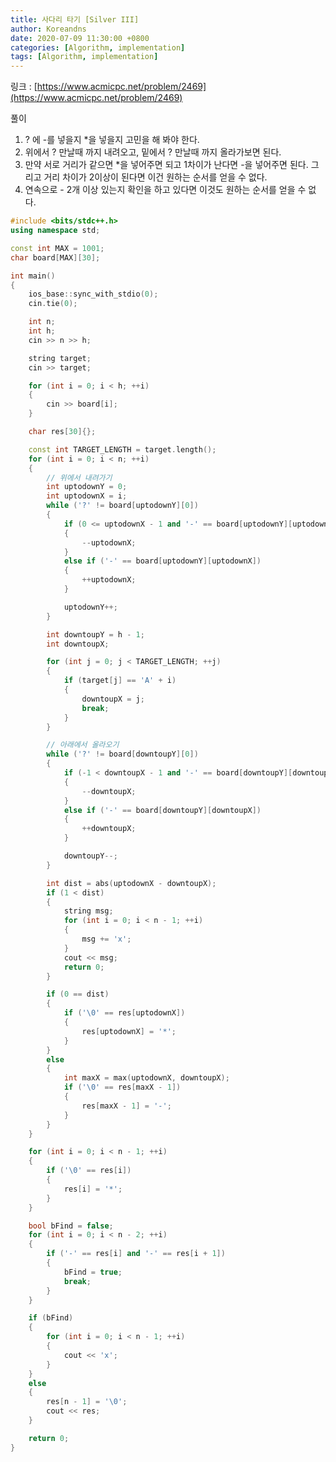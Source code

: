 ```yaml
---
title: 사다리 타기 [Silver III]
author: Koreandns
date: 2020-07-09 11:30:00 +0800
categories: [Algorithm, implementation]
tags: [Algorithm, implementation]
---
```






링크 : [https://www.acmicpc.net/problem/2469](https://www.acmicpc.net/problem/2469)



풀이

1. ? 에 -를 넣을지 *을 넣을지 고민을 해 봐야 한다.
2. 위에서 ? 만날때 까지 내려오고, 밑에서 ? 만날때 까지 올라가보면 된다.
3. 만약 서로 거리가 같으면 *을 넣어주면 되고 1차이가 난다면 -을 넣어주면 된다. 그리고 거리 차이가 2이상이 된다면 이건 원하는 순서를 얻을 수 없다.
4. 연속으로 - 2개 이상 있는지 확인을 하고 있다면 이것도 원하는 순서를 얻을 수 없다.



```c++
#include <bits/stdc++.h>
using namespace std;

const int MAX = 1001;
char board[MAX][30];

int main()
{
	ios_base::sync_with_stdio(0);
	cin.tie(0);

	int n;
	int h;
	cin >> n >> h;

	string target;
	cin >> target;

	for (int i = 0; i < h; ++i)
	{
		cin >> board[i];
	}

	char res[30]{};

	const int TARGET_LENGTH = target.length();
	for (int i = 0; i < n; ++i)
	{
		// 위에서 내려가기
		int uptodownY = 0;
		int uptodownX = i;
		while ('?' != board[uptodownY][0])
		{
			if (0 <= uptodownX - 1 and '-' == board[uptodownY][uptodownX - 1])
			{
				--uptodownX;
			}
			else if ('-' == board[uptodownY][uptodownX])
			{
				++uptodownX;
			}

			uptodownY++;
		}

		int downtoupY = h - 1;
		int downtoupX;

		for (int j = 0; j < TARGET_LENGTH; ++j)
		{
			if (target[j] == 'A' + i)
			{
				downtoupX = j;
				break;
			}
		}

		// 아래에서 올라오기
		while ('?' != board[downtoupY][0])
		{
			if (-1 < downtoupX - 1 and '-' == board[downtoupY][downtoupX - 1])
			{
				--downtoupX;
			}
			else if ('-' == board[downtoupY][downtoupX])
			{
				++downtoupX;
			}

			downtoupY--;
		}

		int dist = abs(uptodownX - downtoupX);
		if (1 < dist)
		{
			string msg;
			for (int i = 0; i < n - 1; ++i)
			{
				msg += 'x';
			}
			cout << msg;
			return 0;
		}

		if (0 == dist)
		{
			if ('\0' == res[uptodownX])
			{
				res[uptodownX] = '*';
			}
		}
		else
		{
			int maxX = max(uptodownX, downtoupX);
			if ('\0' == res[maxX - 1])
			{
				res[maxX - 1] = '-';
			}
		}
	}

	for (int i = 0; i < n - 1; ++i)
	{
		if ('\0' == res[i])
		{
			res[i] = '*';
		}
	}

	bool bFind = false;
	for (int i = 0; i < n - 2; ++i)
	{
		if ('-' == res[i] and '-' == res[i + 1])
		{
			bFind = true;
			break;
		}
	}

	if (bFind)
	{
		for (int i = 0; i < n - 1; ++i)
		{
			cout << 'x';
		}
	}
	else
	{
		res[n - 1] = '\0';
		cout << res;
	}

	return 0;
}
```

